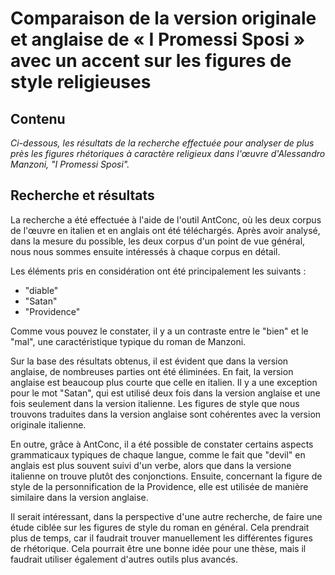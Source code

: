# Comparaison de la version originale et anglaise de « I Promessi Sposi » avec un accent sur les figures de style religieuses

## Contenu

*Ci-dessous, les résultats de la recherche effectuée pour analyser de plus près les figures rhétoriques à caractère religieux dans l'œuvre d'Alessandro Manzoni, "I Promessi Sposi".*

## Recherche et résultats

La recherche a été effectuée à l'aide de l'outil AntConc, où les deux corpus de l'œuvre en italien et en anglais ont été téléchargés. Après avoir analysé, dans la mesure du possible, les deux corpus d'un point de vue général, nous nous sommes ensuite intéressés à chaque corpus en détail.

Les éléments pris en considération ont été principalement les suivants :

- "diable"
- "Satan"
- "Providence" 

Comme vous pouvez le constater, il y a un contraste entre le "bien" et le "mal", une caractéristique typique du roman de Manzoni.

Sur la base des résultats obtenus, il est évident que dans la version anglaise, de nombreuses parties ont été éliminées. En fait, la version anglaise est beaucoup plus courte que celle en italien. Il y a une exception pour le mot "Satan", qui est utilisé deux fois dans la version anglaise et une fois seulement dans la version italienne. Les figures de style que nous trouvons traduites dans la version anglaise sont cohérentes avec la version originale italienne. 

En outre, grâce à AntConc, il a été possible de constater certains aspects grammaticaux typiques de chaque langue, comme le fait que "devil" en anglais est plus souvent suivi d'un verbe, alors que dans la versione italienne on trouve plutôt des conjonctions. Ensuite, concernant la figure de style de la personnification de la Providence, elle est utilisée de manière similaire dans la version anglaise. 

Il serait intéressant, dans la perspective d'une autre recherche, de faire une étude ciblée sur les figures de style du roman en général. Cela prendrait plus de temps, car il faudrait trouver manuellement les différentes figures de rhétorique. Cela pourrait être une bonne idée pour une thèse, mais il faudrait utiliser également d'autres outils plus avancés.
